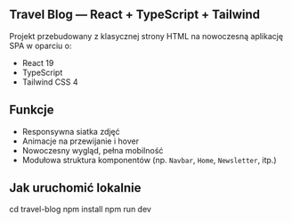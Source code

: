 ## Travel Blog — React + TypeScript + Tailwind

Projekt przebudowany z klasycznej strony HTML na nowoczesną aplikację SPA w oparciu o:

- React 19
- TypeScript
- Tailwind CSS 4

## Funkcje

- Responsywna siatka zdjęć
- Animacje na przewijanie i hover
- Nowoczesny wygląd, pełna mobilność
- Modułowa struktura komponentów (np. `Navbar`, `Home`, `Newsletter`, itp.)

## Jak uruchomić lokalnie

cd travel-blog
npm install
npm run dev
